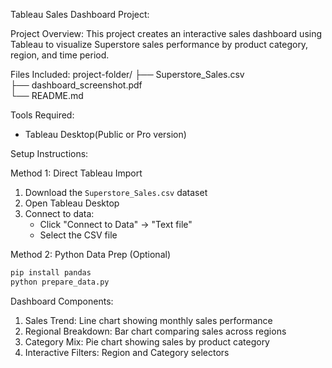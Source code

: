 Tableau Sales Dashboard Project:

Project Overview:
This project creates an interactive sales dashboard using Tableau to visualize Superstore sales performance by product category, region, and time period.

Files Included:
project-folder/
├── Superstore_Sales.csv                
├── dashboard_screenshot.pdf                    
└── README.md                    


Tools Required:
- Tableau Desktop(Public or Pro version)

Setup Instructions:

Method 1: Direct Tableau Import
1. Download the `Superstore_Sales.csv` dataset
2. Open Tableau Desktop
3. Connect to data: 
   - Click "Connect to Data" → "Text file"
   - Select the CSV file

Method 2: Python Data Prep (Optional)
```bash
pip install pandas
python prepare_data.py
```
 Dashboard Components:
1. Sales Trend: Line chart showing monthly sales performance
2. Regional Breakdown: Bar chart comparing sales across regions
3. Category Mix: Pie chart showing sales by product category
4. Interactive Filters: Region and Category selectors


